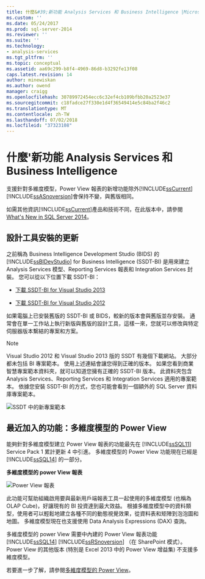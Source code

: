 ```yaml
---
title: 什麼&#39;新功能 Analysis Services 和 Business Intelligence |Microsoft Docs
ms.custom: ''
ms.date: 05/24/2017
ms.prod: sql-server-2014
ms.reviewer: ''
ms.suite: ''
ms.technology:
- analysis-services
ms.tgt_pltfrm: ''
ms.topic: conceptual
ms.assetid: aa69c299-b8f4-4969-86d8-b3292fe13f08
caps.latest.revision: 14
author: minewiskan
ms.author: owend
manager: craigg
ms.openlocfilehash: 30789972454ecc6c32ef4cb109bfbb20a2523e37
ms.sourcegitcommit: c18fadce27f330e1d4f36549414e5c84ba2f46c2
ms.translationtype: MT
ms.contentlocale: zh-TW
ms.lasthandoff: 07/02/2018
ms.locfileid: "37323108"
---
```

# <a name="what39s-new-in-analysis-services-and-business-intelligence"></a>什麼&#39;新功能 Analysis Services 和 Business Intelligence
  支援針對多維度模型，Power View 報表的新增功能除外[!INCLUDE[ssCurrent](../includes/sscurrent-md.md)][!INCLUDE[ssASnoversion](../includes/ssasnoversion-md.md)]會保持不變，與舊版相同。  
  
 如需其他資訊[!INCLUDE[ssCurrent](../includes/sscurrent-md.md)]產品和技術不同，在此版本中，請參閱[What's New in SQL Server 2014](../sql-server/what-s-new-in-sql-server-2016.md)。  
  
## <a name="updates-to-design-tool-installation"></a>設計工具安裝的更新  
 之前稱為 Business Intelligence Development Studio (BIDS) 的 [!INCLUDE[ssBIDevStudio](../includes/ssbidevstudio-md.md)] for Business Intelligence (SSDT-BI) 是用來建立 Analysis Services 模型、Reporting Services 報表和 Integration Services 封裝。 您可以從以下位置下載 SSDT-BI：  
  
-   [下載 SSDT-BI for Visual Studio 2013](http://go.microsoft.com/fwlink/p/?LinkId=396526)  
  
-   [下載 SSDT-BI for Visual Studio 2012](http://go.microsoft.com/fwlink/p/?LinkID=273673)  
  
 如果電腦上已安裝舊版的 SSDT-BI 或 BIDS，較新的版本會與舊版並存安裝。 通常會在單一工作站上執行新版與舊版的設計工具，這樣一來，您就可以修改與特定伺服器版本繫結的專案和方案。  
  
> [!NOTE]  
>  Visual Studio 2012 和 Visual Studio 2013 版的 SSDT 有幾個下載網站。 大部分都未包括 BI 專案範本。 使用上述連結會讓您得到正確的版本。 如果您看到商業智慧專案範本資料夾，就可以知道您擁有正確的 SSDT-BI 版本。 此資料夾包含 Analysis Services、Reporting Services 和 Integration Services 適用的專案範本。 依據您安裝 SSDT-BI 的方式，您也可能會看到一個額外的 SQL Server 資料庫專案範本。  
  
 ![SSDT 中的新專案範本](media/ssdt-biprojects.png "SSDT 中的新專案範本")  
  
## <a name="features-recently-added-power-view-for-multidimensional-models"></a>最近加入的功能：多維度模型的 Power View  
 能夠針對多維度模型建立 Power View 報表的功能最先在 [!INCLUDE[ssSQL11](../includes/sssql11-md.md)] Service Pack 1 累計更新 4 中引進。 多維度模型的 Power View 功能現在已經是 [!INCLUDE[ssSQL14](../includes/sssql14-md.md)] 的一部分。  
  
 **多維度模型的 power View 報表**  
  
 ![Power View 報表](media/powerviewreport-wn.gif "Power View 報表")  
  
 此功能可幫助組織啟用要與最新用戶端報表工具一起使用的多維度模型 (也稱為 OLAP Cube)，好讓現有的 BI 投資達到最大效益。 根據多維度模型中的資料類型，使用者可以輕鬆地建立各種不同的動態視覺效果，從資料表和矩陣到泡泡圖和地圖。 多維度模型現在也支援使用 Data Analysis Expressions (DAX) 查詢。  
  
 多維度模型的 power View 需要中內建的 Power View 報表功能[!INCLUDE[ssSQL14](../includes/sssql14-md.md)] [!INCLUDE[ssRSnoversion](../includes/ssrsnoversion-md.md)] （在 SharePoint 模式）。 Power View 的其他版本 (特別是 Excel 2013 中的 Power View 增益集) 不支援多維度模型。  
  
 若要進一步了解，請參閱[多維度模型的 Power View](http://msdn.microsoft.com/library/dn140246.aspx)。  
  
  
